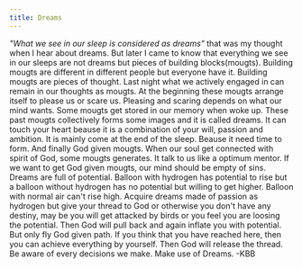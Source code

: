 ```yaml
---
title: Dreams
---
```



*"What we see in our sleep is considered as dreams"* that was my thought when I hear about dreams. But later I came to know that everything we see in our sleeps are not dreams but pieces of building blocks(mougts). Building mougts are different in different people but everyone have it. 
Building mougts are pieces of thought. Last night what we actively engaged in can remain in our thoughts as mougts. At the beginning these mougts arrange itself to please us or scare us. Pleasing and scaring depends on what our mind wants. 
Some mougts get stored in our memory when woke up. These past mougts collectively forms some images and it is called dreams. It can touch your heart beause it is a combination of your will, passion and ambition. It is mainly come at the end of the sleep. Beause it need time to form.
And finally God given mougts. When our soul get connected with spirit of God, some mougts generates. It talk to us like a optimum mentor. If we want to get God given mougts, our mind should be empty of sins. 
Dreams are full of potential. Balloon with hydrogen has potential to rise but a balloon without hydrogen has no potential but willing to get higher. Balloon with normal air can't rise high. Acquire dreams made of passion as hydrogen but give your thread to God or otherwise you don't have any destiny, may be you will get attacked by birds or you feel you are loosing the potential. Then God will pull back and again inflate you with potential. But only fly God given path. If you think that you have reached here, then you can achieve everything by yourself. Then God will release the thread.
Be aware of every decisions we make. Make use of Dreams.
                                                                                       -KBB
